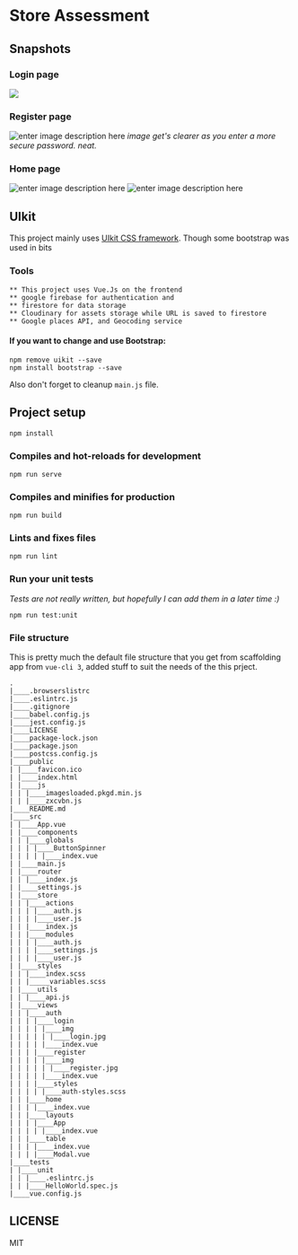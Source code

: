 
# Store Assessment


## Snapshots
### Login page
![](https://i.imgur.com/DWpiAeP.jpg)
### Register page

![enter image description here](https://i.imgur.com/fixDwai.png)
*image get's clearer as you enter a more secure password. neat.*
### Home page
![enter image description here](https://i.imgur.com/sEkYlzz.png)
![enter image description here](https://i.imgur.com/bVmb31s.png)

## UIkit
This project mainly uses [UIkit CSS framework](https://getuikit.com/). Though some bootstrap was used in bits

### Tools

```
** This project uses Vue.Js on the frontend
** google firebase for authentication and 
** firestore for data storage
** Cloudinary for assets storage while URL is saved to firestore
** Google places API, and Geocoding service
```

#### If you want to change and use Bootstrap:
```
npm remove uikit --save
npm install bootstrap --save
```
Also don't forget to cleanup `main.js` file.

## Project setup

```
npm install
```

  

### Compiles and hot-reloads for development

```
npm run serve
```

  

### Compiles and minifies for production

```
npm run build
```

  

### Lints and fixes files

```
npm run lint
```
### Run your unit tests
*Tests are not really written, but hopefully I can add them in a later time :)*
```
npm run test:unit
```
### File structure
This is pretty much the default file structure that you get from scaffolding app from `vue-cli 3`, added stuff to suit the needs of the this prject.
```
.
|____.browserslistrc
|____.eslintrc.js
|____.gitignore
|____babel.config.js
|____jest.config.js
|____LICENSE
|____package-lock.json
|____package.json
|____postcss.config.js
|____public
| |____favicon.ico
| |____index.html
| |____js
| | |____imagesloaded.pkgd.min.js
| | |____zxcvbn.js
|____README.md
|____src
| |____App.vue
| |____components
| | |____globals
| | | |____ButtonSpinner
| | | | |____index.vue
| |____main.js
| |____router
| | |____index.js
| |____settings.js
| |____store
| | |____actions
| | | |____auth.js
| | | |____user.js
| | |____index.js
| | |____modules
| | | |____auth.js
| | | |____settings.js
| | | |____user.js
| |____styles
| | |____index.scss
| | |_____variables.scss
| |____utils
| | |____api.js
| |____views
| | |____auth
| | | |____login
| | | | |____img
| | | | | |____login.jpg
| | | | |____index.vue
| | | |____register
| | | | |____img
| | | | | |____register.jpg
| | | | |____index.vue
| | | |____styles
| | | | |____auth-styles.scss
| | |____home
| | | |____index.vue
| | |____layouts
| | | |____App
| | | | |____index.vue
| | |____table
| | | |____index.vue
| | | |____Modal.vue
|____tests
| |____unit
| | |____.eslintrc.js
| | |____HelloWorld.spec.js
|____vue.config.js

```

## LICENSE
MIT

